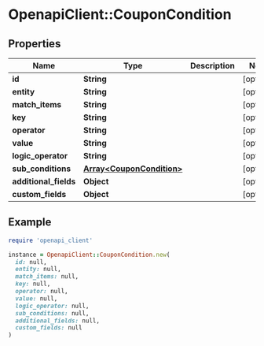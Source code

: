 # OpenapiClient::CouponCondition

## Properties

| Name | Type | Description | Notes |
| ---- | ---- | ----------- | ----- |
| **id** | **String** |  | [optional] |
| **entity** | **String** |  | [optional] |
| **match_items** | **String** |  | [optional] |
| **key** | **String** |  | [optional] |
| **operator** | **String** |  | [optional] |
| **value** | **String** |  | [optional] |
| **logic_operator** | **String** |  | [optional] |
| **sub_conditions** | [**Array&lt;CouponCondition&gt;**](CouponCondition.md) |  | [optional] |
| **additional_fields** | **Object** |  | [optional] |
| **custom_fields** | **Object** |  | [optional] |

## Example

```ruby
require 'openapi_client'

instance = OpenapiClient::CouponCondition.new(
  id: null,
  entity: null,
  match_items: null,
  key: null,
  operator: null,
  value: null,
  logic_operator: null,
  sub_conditions: null,
  additional_fields: null,
  custom_fields: null
)
```

